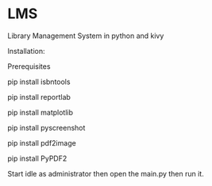 # LMS
Library Management System in python and kivy

Installation:

Prerequisites

pip install isbntools 

pip install reportlab

pip install matplotlib

pip install pyscreenshot

pip install pdf2image

pip install PyPDF2


Start idle as administrator then open the main.py then run it.
